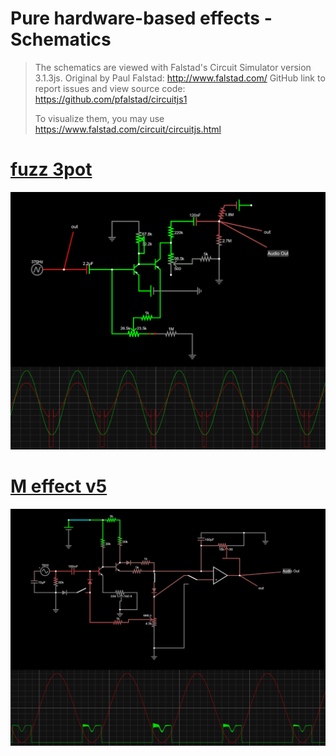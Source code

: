 Pure hardware-based effects - Schematics
===

> The schematics are viewed with Falstad's Circuit Simulator version 3.1.3js.
> Original by Paul Falstad: http://www.falstad.com/
> GitHub link to report issues and view source code: https://github.com/pfalstad/circuitjs1
>
> To visualize them, you may use https://www.falstad.com/circuit/circuitjs.html


# [fuzz 3pot](fuzz%203pot.txt)
![fuzz 3pot](fuzz%203pot.png)


# [M effect v5](M%20effect%20v5.txt)
![M effect v5](M%20effect%20v5.png)